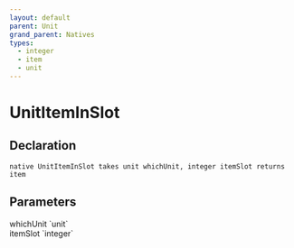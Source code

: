 ```yaml
---
layout: default
parent: Unit
grand_parent: Natives
types:
  - integer
  - item
  - unit
---
```


# UnitItemInSlot

## Declaration

```
native UnitItemInSlot takes unit whichUnit, integer itemSlot returns item
```

## Parameters
<dl>
  <dt>whichUnit `unit`</dt>
  <dd></dd>

  <dt>itemSlot `integer`</dt>
  <dd></dd>
</dl>